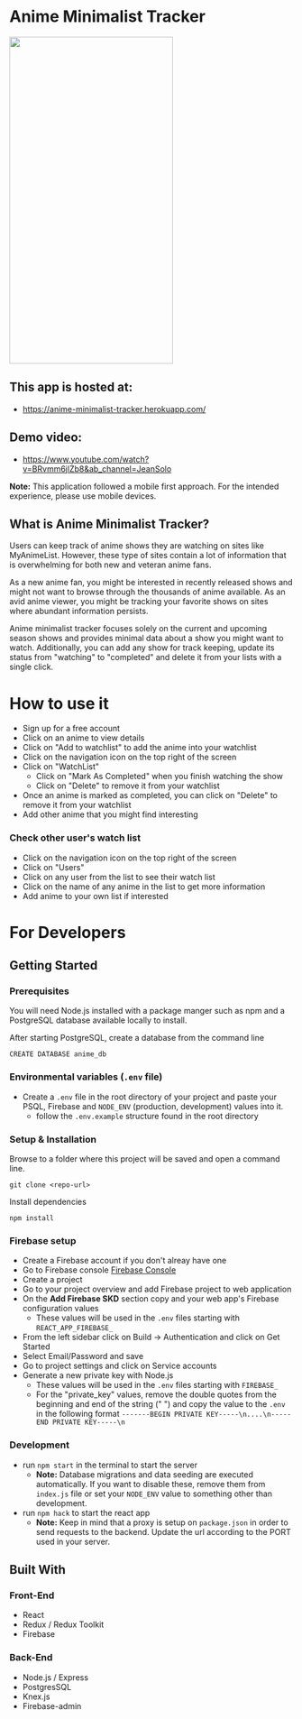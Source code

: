 # Anime Minimalist Tracker

<img src="https://github.com/JeanSolo10/anime-minimalist-tracker/blob/master/app_gif/animetracker.gif" width="290" height="580"/>

## This app is hosted at: 
- https://anime-minimalist-tracker.herokuapp.com/

## Demo video: 
- https://www.youtube.com/watch?v=BRvmm6jlZb8&ab_channel=JeanSolo


**Note:** This application followed a mobile first approach. For the intended experience, please use mobile devices.

## What is Anime Minimalist Tracker?

Users can keep track of anime shows they are watching on sites like MyAnimeList. However, these type of sites contain a lot of information that is overwhelming for both new and veteran anime fans. 

As a new anime fan, you might be interested in recently released shows and might not want to browse through the thousands of anime available.
As an avid anime viewer, you might be tracking your favorite shows on sites where abundant information persists.

Anime minimalist tracker focuses solely on the current and upcoming season shows and provides minimal data about a show you might want to watch. Additionally, you can add any show for track keeping, update its status from "watching" to "completed" and delete it from your lists with a single click.

# How to use it

- Sign up for a free account
- Click on an anime to view details
- Click on "Add to watchlist" to add the anime into your watchlist
- Click on the navigation icon on the top right of the screen
- Click on "WatchList"
  - Click on "Mark As Completed" when you finish watching the show
  - Click on "Delete" to remove it from your watchlist
- Once an anime is marked as completed, you can click on "Delete" to remove it from your watchlist
- Add other anime that you might find interesting

### Check other user's watch list
- Click on the navigation icon on the top right of the screen
- Click on "Users"
- Click on any user from the list to see their watch list
- Click on the name of any anime in the list to get more information
- Add anime to your own list if interested

# For Developers

## Getting Started

### Prerequisites

You will need Node.js installed with a package manger such as npm and a PostgreSQL database available locally to install.

After starting PostgreSQL, create a database from the command line

```
CREATE DATABASE anime_db
```
### Environmental variables (```.env``` file)
- Create a ```.env``` file in the root directory of your project and paste your PSQL, Firebase and ```NODE_ENV``` (production, development) values into it.
  * follow the ```.env.example``` structure found in the root directory


### Setup & Installation

Browse to a folder where this project will be saved and open a command line.

```
git clone <repo-url>
```

Install dependencies

```
npm install
```

### Firebase setup
- Create a Firebase account if you don't alreay have one
- Go to Firebase console [Firebase Console](https://console.firebase.google.com/)
- Create a project
- Go to your project overview and add Firebase project to web application
- On the **Add Firebase SKD** section copy and your web app's Firebase configuration values
  * These values will be used in the ```.env``` files starting with ```REACT_APP_FIREBASE_```
- From the left sidebar click on Build -> Authentication and click on Get Started
- Select Email/Password and save
- Go to project settings and click on Service accounts
- Generate a new private key with Node.js
  * These values will be used in the ```.env``` files starting with ```FIREBASE_```
  * For the "private_key" values, remove the double quotes from the beginning and end of the string (" ") and copy the value to the ```.env``` in the following format ```-------BEGIN PRIVATE KEY-----\n....\n-----END PRIVATE KEY-----\n```

### Development
- run ```npm start``` in the terminal to start the server
  * **Note:** Database migrations and data seeding are executed automatically. If you want to disable these, remove them from ```index.js``` file or set your ```NODE_ENV``` value to something other than development.
- run ```npm hack``` to start the react app 
  * **Note:** Keep in mind that a proxy is setup on ```package.json``` in order to send requests to the backend. Update the url according to the PORT used in your server. 


## Built With

### Front-End

- React
- Redux / Redux Toolkit
- Firebase


### Back-End

- Node.js / Express
- PostgresSQL
- Knex.js
- Firebase-admin
